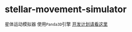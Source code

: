 <!--
 * @Author: Alicespace
 * @Date: 2019-11-08 14:55:19
 * @LastEditTime: 2019-11-18 13:34:08
 -->

# stellar-movement-simulator

星体运动模拟器
使用```Panda3D```引擎
[开发计划请看这里](ProjectPlan.md)